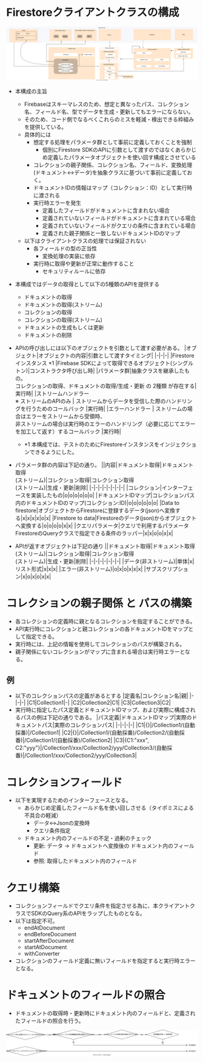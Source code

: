 
# Firestoreクライアントクラスの構成
![](./doc/svg/firestore_arch.drawio.svg)

* 本構成の主旨
  * Firebaseはスキーマレスのため、想定と異なったパス、コレクション名、フィールド名、型でデータを生成・更新してもエラーにならない。
  * そのため、コード側でなるべくこれらのミスを軽減・検出できる枠組みを提供している。
  * 具体的には
    * 想定する処理をパラメータ群として事前に定義しておくことを強制
      * 個別にFirestore SDKのAPIに引数として渡すのではなくあらかじめ定義したパラメータオブジェクトを使い回す構成とさせている
    * コレクションの親子関係、コレクション名、フィールド、変換処理(ドキュメント<->データ)を抽象クラスに基づいて事前に定義しておく。
    * ドキュメントIDの情報はマップ（コレクション：ID）として実行時に渡される
    * 実行時エラーを発生
      * 定義したフィールドがドキュメントに含まれない場合
      * 定義されていないフィールドがドキュメントに含まれている場合
      * 定義されていないフィールドがクエリの条件に含まれている場合
      * 定義された親子関係と一致しないドキュメントIDのマップ
  * 以下はクライアントクラスの処理では保証されない
    * 各フィールドの型の正当性
      * 変換処理の実装に依存
    * 実行時に取得や更新が正常に動作すること
      * セキュリティルールに依存

* 本構成ではデータの取得として以下の5種類のAPIを提供する  
  * ドキュメントの取得
  * ドキュメントの取得(ストリーム)
  * コレクションの取得
  * コレクションの取得(ストリーム)
  * ドキュメントの生成もしくは更新
  * ドキュメントの削除

* APIの呼び出しには以下のオブジェクトを引数として渡す必要がある。
  |オブジェクト|オブジェクトの内容|引数として渡すタイミング|
  |-|-|-|
  |Firestoreインスタンス *1 |Firebase SDKによって取得できるオブジェクト(シングルトン)|コンストラクタ呼び出し時|
  |パラメータ群|抽象クラスを継承したもの。<br/>コレクションの取得、ドキュメントの取得/生成・更新 の 2種類 が存在する|実行時|
  |ストリームハンドラー<br/>※ ストリームのAPIのみ | ストリームからデータを受信した際のハンドリングを行うためのコールバック |実行時|
  |エラーハンドラー | ストリームの場合はエラーをストリームから受領時、<br/>非ストリームの場合は実行時のエラーのハンドリング（必要に応じてエラーを加工して返す）するコールバック |実行時|
  * *1 本構成では、テストのためにFirestoreインスタンスをインジェクションできるようにした。

* パラメータ群の内容は下記の通り。
  ||内容|ドキュメント取得|ドキュメント取得<br/>(ストリーム)|コレクション取得|コレクション取得<br/>(ストリーム)|生成・更新|削除|
  |-|-|-|-|-|-|-|-|
  |コレクション|インターフェースを実装したもの|o|o|o|o|o|o|
  |ドキュメントIDマップ|コレクションパス内のドキュメントIDのマップ(コレクション:ID)|o|o|o|o|o|o|
  |Data to firestore|オブジェクトからFirestoreに登録するデータ(json)へ変換する|x|x|x|x|o|x|
  |Firestore to data|Firestoreのデータ(json)からオブジェクトへ変換する|o|o|o|o|x|x|
  |クエリパラメータ|クエリで利用するパラメータ<br/>FirestoreのQueryクラスで指定できる条件のラッパー|x|x|o|o|x|x|

* APIが返すオブジェクトは下記の通り
  ||ドキュメント取得|ドキュメント取得<br/>(ストリーム)|コレクション取得|コレクション取得<br/>(ストリーム)|生成・更新|削除|
  |-|-|-|-|-|-|-|
  |データ(非ストリーム)|単体|x|リスト形式|x|x|x|
  |エラー(非ストリーム)|o|x|o|x|x|x|
  |サブスクリプション|x|o|x|o|x|x|
 

# コレクションの親子関係 と パスの構築
* 各コレクションの定義時に親となるコレクションを指定することができる。
* API実行時にコレクションと親コレクションの各ドキュメントIDをマップとして指定できる。
* 実行時には、上記の情報を使用してコレクションのパスが構築される。
* 親子関係にないコレクションがマップに含まれる場合は実行時エラーとなる。
## 例 
* 以下のコレクションパスの定義があるとする
  |定義名|コレクション名|親|
  |-|-|-|
  |C1|Collection1|-|
  |C2|Collection2|C1|
  |C3|Collection3|C2|
* 実行時に指定したパス定義とドキュメントIDマップ、および実際に構成されるパスの例は下記の通りである。
  |パス定義|ドキュメントIDマップ|実際のドキュメントパス|実際のコレクションパス|
  |-|-|-|-|
  |C1|{}|/Collection1/(自動採番)|/Collection1|
  |C2|{}|/Collection1/(自動採番)/Collection2/(自動採番)|/Collection1/(自動採番)/Collection2|
  |C3|{C1:"xxx", C2:"yyy"}|/Collection1/xxx/Collection2/yyy/Collection3/(自動採番)|/Collection1/xxx/Collection2/yyy/Collection3|

# コレクションフィールド
* 以下を実現するためのインターフェースとなる。
  * あらかじめ定義したフィールド名を使い回しさせる（タイポミスによる不具合の軽減）
    * データ<->Jsonの変換時
    * クエリ条件指定
  * ドキュメント内のフィールドの不足・過剰のチェック
    * 更新: データ -> ドキュメントへ変換後の ドキュメント内のフィールド
    * 参照: 取得したドキュメント内のフィールド

# クエリ構築
* コレクションフィールドでクエリ条件を指定させる為に、本クライアントクラスでSDKのQuery系のAPIをラップしたものとなる。
* 以下は指定不可。
  * endAtDocument
  * endBeforeDocument
  * startAfterDocument
  * startAtDocument
  * withConverter
* コレクションのフィールド定義に無いフィールドを指定すると実行時エラーとなる。

# ドキュメントのフィールドの照合
* ドキュメントの取得時・更新時にドキュメント内のフィールドと、定義されたフィールドの照合を行う。

![](./doc/svg/firestore_client_field_check.drawio.svg)

